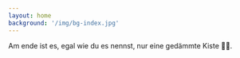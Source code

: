```yaml
---
layout: home
background: '/img/bg-index.jpg'
---
```



Am ende ist es, egal wie du es nennst, nur eine gedämmte Kiste 🤷‍♀️.
